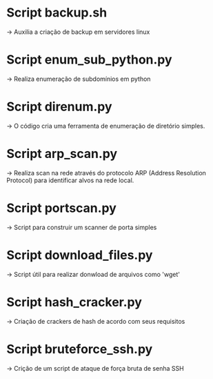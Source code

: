 # Script backup.sh
-> Auxilia a criação de backup em servidores linux

# Script enum_sub_python.py
-> Realiza enumeração de subdomínios em python

# Script direnum.py
-> O código cria uma ferramenta de enumeração de diretório simples.

# Script arp_scan.py
-> Realiza scan na rede através do protocolo ARP (Address Resolution Protocol) para identificar alvos na rede local.

# Script portscan.py
-> Script para construir um scanner de porta simples

# Script download_files.py
-> Script útil para realizar donwload de arquivos como 'wget'

# Script hash_cracker.py
-> Criação de crackers de hash de acordo com seus requisitos 

# Script bruteforce_ssh.py
-> Crição de um script de ataque de força bruta de senha SSH
